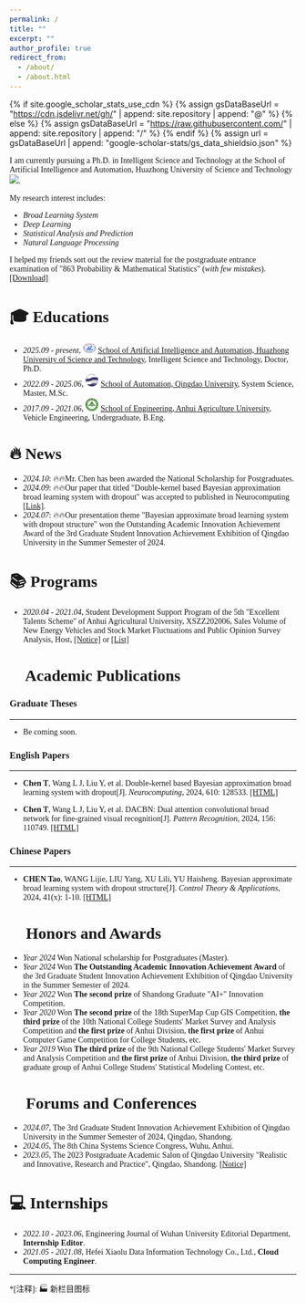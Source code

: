 ```yaml
---
permalink: /
title: ""
excerpt: ""
author_profile: true
redirect_from: 
  - /about/
  - /about.html
---
```


{% if site.google_scholar_stats_use_cdn %}
{% assign gsDataBaseUrl = "https://cdn.jsdelivr.net/gh/" | append: site.repository | append: "@" %}
{% else %}
{% assign gsDataBaseUrl = "https://raw.githubusercontent.com/" | append: site.repository | append: "/" %}
{% endif %}
{% assign url = gsDataBaseUrl | append: "google-scholar-stats/gs_data_shieldsio.json" %}
<font face="Times New Roman">
<div class='paper-box-text' markdown="1">
  
<span class='anchor' id='about-me'></span>

I am currently pursuing a Ph.D. in Intelligent Science and Technology at the School of Artificial Intelligence and Automation, Huazhong University of Science and Technology <a href='https://scholar.google.com/citations?user=pj7fXtgAAAAJ&hl=en'><img src="https://img.shields.io/endpoint?url={{ url | url_encode }}&logo=Google%20Scholar&labelColor=f6f6f6&color=9cf&style=flat&label=Citations"></a>.

My research interest includes: 
- *Broad Learning System*
- *Deep Learning*
- *Statistical Analysis and Prediction*
- *Natural Language Processing*

I helped my friends sort out the review material for the postgraduate entrance examination of "863 Probability & Mathematical Statistics" (*with few mistakes*). [[Download]](/pdf/概率论与数理统计.pdf) 


<span class='anchor' id='-educations'></span>
# 🎓 Educations
- *2025.09 - present*, <a href="https://english.hust.edu.cn/"><img class="jpg" src="images/HUST.jpg" width="23pt"></a> [School of Artificial Intelligence and Automation, Huazhong University of Science and Technology](http://english.aia.hust.edu.cn/), Intelligent Science and Technology, Doctor, Ph.D.
- *2022.09 - 2025.06*, <a href="http://english.qdu.edu.cn/"><img class="jpg" src="images/qdu.jpg" width="23pt"></a> [School of Automation, Qingdao University](http://zdh.qdu.edu.cn/), System Science, Master, M.Sc.
- *2017.09 - 2021.06*, <a href="http://eng.ahau.edu.cn/"><img class="jpg" src="images/ahau.jpg" width="23pt"></a> [School of Engineering, Anhui Agriculture University](http://gxy.ahau.edu.cn/), Vehicle Engineering, Undergraduate, B.Eng.

<span class='anchor' id='-news'></span>
# 🔥 News 
- *2024.10*: 🔥🔥Mr. Chen has been awarded the National Scholarship for Postgraduates.
- *2024.09*: 🔥🔥Our paper that titled "Double-kernel based Bayesian approximation broad learning system with dropout" was accepted to published in Neurocomputing [[Link]](https://doi.org/10.1016/j.neucom.2024.128533).
- *2024.07*: 🔥🔥Our presentation theme "Bayesian approximate broad learning system with dropout structure" won the Outstanding Academic Innovation Achievement Award of the 3rd Graduate Student Innovation Achievement Exhibition of Qingdao University in the Summer Semester of 2024.
  
 
<span class='anchor' id='-programs'></span>
# 📚 Programs
- *2020.04 - 2021.04*, Student Development Support Program of the 5th "Excellent Talents Scheme" of Anhui Agricultural University, XSZZ202006, Sales Volume of New Energy Vehicles and Stock Market Fluctuations and Public Opinion Survey Analysis, Host, [[Notice]](http://xszz.ahau.edu.cn/info/1013/1793.htm) or [[List]](/Excel/安徽农业大学2020年第五期“优才计划”项目拟立项名单.xls)


<span class='anchor' id='-publications'></span>
# 📝 Academic Publications 
### Graduate Theses
---
- Be coming soon.

### English Papers
---
-   **Chen T**, Wang L J, Liu Y, et al. Double-kernel based Bayesian approximation broad learning system with dropout[J]. *Neurocomputing*, 2024, 610: 128533.
[[HTML]](https://doi.org/10.1016/j.neucom.2024.128533)

-   **Chen T**, Wang L J, Liu Y, et al. DACBN: Dual attention convolutional broad network for fine-grained visual recognition[J]. *Pattern Recognition*, 2024, 156: 110749.
[[HTML]](https://www.sciencedirect.com/science/article/abs/pii/S0031320324005004)

### Chinese Papers
--- 
-   **CHEN Tao**, WANG Lijie, LIU Yang, XU Lili, YU Haisheng. Bayesian approximate broad learning system with dropout structure[J]. *Control Theory & Applications*, 2024, 41(x): 1-10.
[[HTML]](https://link.cnki.net/urlid/44.1240.TP.20240229.1727.010) 

<span class='anchor' id='-honors-and-awards'></span>
# 📖 Honors and Awards
- *Year 2024* Won National scholarship for Postgraduates (Master).
- *Year 2024* Won **The Outstanding Academic Innovation Achievement Award** of the 3rd Graduate Student Innovation Achievement Exhibition of Qingdao University in the Summer Semester of 2024.
- *Year 2022* Won **The second prize** of Shandong Graduate "AI+" Innovation Competition.
- *Year 2020* Won **The second prize** of the 18th SuperMap Cup GIS Competition, **the third prize** of the 10th National College Students' Market Survey and Analysis Competition and **the first prize** of Anhui Division, **the first prize** of Anhui Computer Game Competition for College Students, etc.
- *Year 2019* Won **The third prize** of the 9th National College Students' Market Survey and Analysis Competition and **the first prize** of Anhui Division, **the third prize** of graduate group of Anhui College Studens' Statistical Modeling Contest, etc.

<span class='anchor' id='-conferences'></span>
# 💬 Forums and Conferences
- *2024.07*, The 3rd Graduate Student Innovation Achievement Exhibition of Qingdao University in the Summer Semester of 2024, Qingdao, Shandong.
- *2024.05*, The 8th China Systems Science Congress, Wuhu, Anhui.
- *2023.05*, The 2023 Postgraduate Academic Salon of Qingdao University "Realistic and Innovative, Research and Practice", Qingdao, Shandong. [[Notice]](https://mp.weixin.qq.com/s/iDcZ8NttA1ifqcynNizpSg)

<span class='anchor' id='-internships'></span>
# 💻 Internships
- *2022.10 - 2023.06*, Engineering Journal of Wuhan University Editorial Department, **Internship Editor**.
- *2021.05 - 2021.08*, Hefei Xiaolu Data Information Technology Co., Ltd., **Cloud Computing Engineer**.
  
---

*[注释]: 🏭 新栏目图标

</div>
</font>
